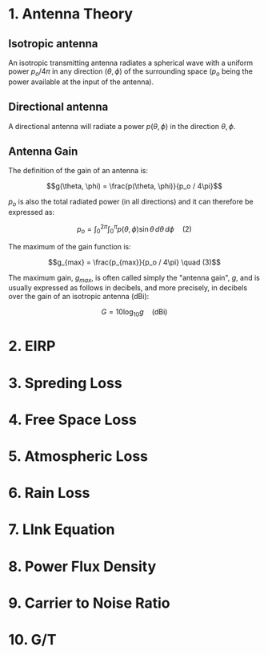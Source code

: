 # 1. Antenna Theory
## Isotropic antenna
An isotropic transmitting antenna radiates a spherical wave with a uniform power $p_o/4\pi$ 
in any direction $(\theta, \phi)$ of the surrounding space ($p_o$ being the power available at the input of the antenna).

## Directional antenna

A directional antenna will radiate a power $p(\theta, \phi)$ in the direction $\theta, \phi$.

## Antenna Gain

The definition of the gain of an antenna is:

$$g(\theta, \phi) = \frac{p(\theta, \phi)}{p_o / 4\pi}$$

$p_o$ is also the total radiated power (in all directions) and it can therefore be expressed as:

$$p_o = \int_0^{2\pi} \int_0^{\pi} p(\theta, \phi) \sin \theta \, d\theta \, d\phi \quad (2)$$

The maximum of the gain function is:

$$g_{max} = \frac{p_{max}}{p_o / 4\pi} \quad (3)$$

The maximum gain, $g_{max}$, is often called simply the "antenna gain", $g$, and is usually expressed 
as follows in decibels, and more precisely, in decibels over the gain of an isotropic antenna (dBi):

$$G = 10 \log_{10} g \quad (\text{dBi})$$


# 2. EIRP

# 3. Spreding Loss

# 4. Free Space Loss

# 5. Atmospheric Loss

# 6. Rain Loss

# 7. LInk Equation

# 8. Power Flux Density

# 9. Carrier to Noise Ratio

# 10. G/T
